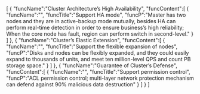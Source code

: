 [
	{
		"funcName":"Cluster Architecture’s High Availability",
		"funcContent":[
			{
				"funcName":"",
				"funcTitle":"Support HA mode",
				"funcP":"Master has two nodes and they are in active-backup mode mutually, besides HA can perform real-time detection in order to ensure business’s high reliability; When the core node has fault, region can perform switch in second-level."
			}
		]
	},
	{
		"funcName":"Cluster’s Elastic Extension",
		"funcContent":[
			{
				"funcName":"",
				"funcTitle":"Support the flexible expansion of nodes",
				"funcP":"Disks and nodes can be flexibly expanded, and they could easily expand to thousands of units, and meet ten million-level QPS and count PB storage space."
			}
		]
	},
	{
		"funcName":"Guarantee of Cluster’s Defense",
		"funcContent":[
			{
				"funcName":"",
				"funcTitle":"Support permission control",
				"funcP":"ACL permission control; multi-layer network protection mechanism can defend against 90% malicious data destruction"
			}
		]
	}
]